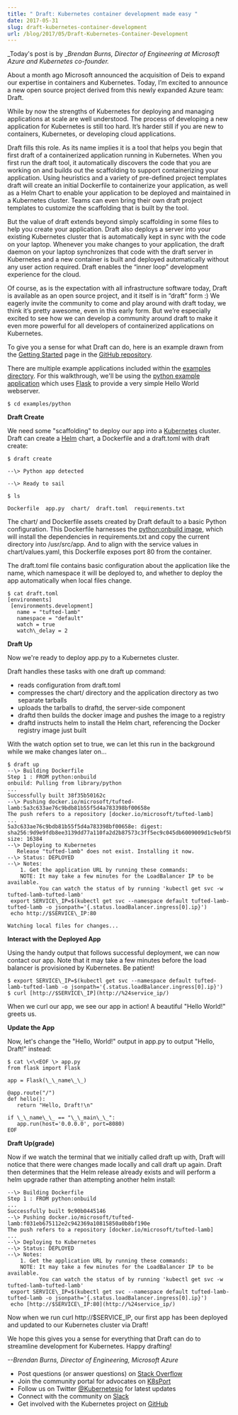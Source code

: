 ```yaml
---
title: " Draft: Kubernetes container development made easy "
date: 2017-05-31
slug: draft-kubernetes-container-development
url: /blog/2017/05/Draft-Kubernetes-Container-Development
---
```

_Today's post is by __Brendan Burns, Director of Engineering at Microsoft Azure and Kubernetes co-founder._

About a month ago Microsoft announced the acquisition of Deis to expand our expertise in containers and Kubernetes. Today, I’m excited to announce a new open source project derived from this newly expanded Azure team: Draft.

While by now the strengths of Kubernetes for deploying and managing applications at scale are well understood. The process of developing a new application for Kubernetes is still too hard. It’s harder still if you are new to containers, Kubernetes, or developing cloud applications.

Draft fills this role. As its name implies it is a tool that helps you begin that first draft of a containerized application running in Kubernetes. When you first run the draft tool, it automatically discovers the code that you are working on and builds out the scaffolding to support containerizing your application. Using heuristics and a variety of pre-defined project templates draft will create an initial Dockerfile to containerize your application, as well as a Helm Chart to enable your application to be deployed and maintained in a Kubernetes cluster. Teams can even bring their own draft project templates to customize the scaffolding that is built by the tool.

But the value of draft extends beyond simply scaffolding in some files to help you create your application. Draft also deploys a server into your existing Kubernetes cluster that is automatically kept in sync with the code on your laptop. Whenever you make changes to your application, the draft daemon on your laptop synchronizes that code with the draft server in Kubernetes and a new container is built and deployed automatically without any user action required. Draft enables the “inner loop” development experience for the cloud.

Of course, as is the expectation with all infrastructure software today, Draft is available as an open source project, and it itself is in “draft” form :) We eagerly invite the community to come and play around with draft today, we think it’s pretty awesome, even in this early form. But we’re especially excited to see how we can develop a community around draft to make it even more powerful for all developers of containerized applications on Kubernetes.

To give you a sense for what Draft can do, here is an example drawn from the [Getting Started](https://github.com/Azure/draft/blob/master/docs/getting-started.md) page in the [GitHub repository](https://github.com/Azure/draft).

There are multiple example applications included within the [examples directory](https://github.com/Azure/draft/blob/master/examples). For this walkthrough, we'll be using the [python example application](https://github.com/Azure/draft/blob/master/examples/python) which uses [Flask](http://flask.pocoo.org/) to provide a very simple Hello World webserver.


 ```
$ cd examples/python
  ```


**Draft Create**

We need some "scaffolding" to deploy our app into a [Kubernetes](https://kubernetes.io/) cluster. Draft can create a [Helm](https://github.com/kubernetes/helm) chart, a Dockerfile and a draft.toml with draft create:


 ```
$ draft create

--\> Python app detected

--\> Ready to sail

$ ls

Dockerfile  app.py  chart/  draft.toml  requirements.txt
  ```


The chart/ and Dockerfile assets created by Draft default to a basic Python configuration. This Dockerfile harnesses the [python:onbuild image](https://hub.docker.com/_/python/), which will install the dependencies in requirements.txt and copy the current directory into /usr/src/app. And to align with the service values in chart/values.yaml, this Dockerfile exposes port 80 from the container.

The draft.toml file contains basic configuration about the application like the name, which namespace it will be deployed to, and whether to deploy the app automatically when local files change.


 ```
$ cat draft.toml
[environments]
  [environments.development]
    name = "tufted-lamb"
    namespace = "default"
    watch = true
    watch\_delay = 2
  ```



**Draft Up**



Now we're ready to deploy app.py to a Kubernetes cluster.

Draft handles these tasks with one draft up command:

- reads configuration from draft.toml
- compresses the chart/ directory and the application directory as two separate tarballs
- uploads the tarballs to draftd, the server-side component
- draftd then builds the docker image and pushes the image to a registry
- draftd instructs helm to install the Helm chart, referencing the Docker registry image just built

With the watch option set to true, we can let this run in the background while we make changes later on…



 ```
$ draft up
--\> Building Dockerfile
Step 1 : FROM python:onbuild
onbuild: Pulling from library/python
...
Successfully built 38f35b50162c
--\> Pushing docker.io/microsoft/tufted-lamb:5a3c633ae76c9bdb81b55f5d4a783398bf00658e
The push refers to a repository [docker.io/microsoft/tufted-lamb]
...
5a3c633ae76c9bdb81b55f5d4a783398bf00658e: digest: sha256:9d9e9fdb8ee3139dd77a110fa2d2b87573c3ff5ec9c045db6009009d1c9ebf5b size: 16384
--\> Deploying to Kubernetes
    Release "tufted-lamb" does not exist. Installing it now.
--\> Status: DEPLOYED
--\> Notes:
     1. Get the application URL by running these commands:
     NOTE: It may take a few minutes for the LoadBalancer IP to be available.
           You can watch the status of by running 'kubectl get svc -w tufted-lamb-tufted-lamb'
  export SERVICE\_IP=$(kubectl get svc --namespace default tufted-lamb-tufted-lamb -o jsonpath='{.status.loadBalancer.ingress[0].ip}')
  echo http://$SERVICE\_IP:80

Watching local files for changes...
  ```



**Interact with the Deployed App**



Using the handy output that follows successful deployment, we can now contact our app. Note that it may take a few minutes before the load balancer is provisioned by Kubernetes. Be patient!



 ```
$ export SERVICE\_IP=$(kubectl get svc --namespace default tufted-lamb-tufted-lamb -o jsonpath='{.status.loadBalancer.ingress[0].ip}')
$ curl [http://$SERVICE\_IP](http://%24service_ip/)
  ```



When we curl our app, we see our app in action! A beautiful "Hello World!" greets us.



**Update the App**



Now, let's change the "Hello, World!" output in app.py to output "Hello, Draft!" instead:



 ```
$ cat \<\<EOF \> app.py
from flask import Flask

app = Flask(\_\_name\_\_)

@app.route("/")
def hello():
    return "Hello, Draft!\n"

if \_\_name\_\_ == "\_\_main\_\_":
    app.run(host='0.0.0.0', port=8080)
EOF
  ```



**Draft Up(grade)**



Now if we watch the terminal that we initially called draft up with, Draft will notice that there were changes made locally and call draft up again. Draft then determines that the Helm release already exists and will perform a helm upgrade rather than attempting another helm install:



 ```
--\> Building Dockerfile
Step 1 : FROM python:onbuild
...
Successfully built 9c90b0445146
--\> Pushing docker.io/microsoft/tufted-lamb:f031eb675112e2c942369a10815850a0b8bf190e
The push refers to a repository [docker.io/microsoft/tufted-lamb]
...
--\> Deploying to Kubernetes
--\> Status: DEPLOYED
--\> Notes:
     1. Get the application URL by running these commands:
     NOTE: It may take a few minutes for the LoadBalancer IP to be available.
           You can watch the status of by running 'kubectl get svc -w tufted-lamb-tufted-lamb'
  export SERVICE\_IP=$(kubectl get svc --namespace default tufted-lamb-tufted-lamb -o jsonpath='{.status.loadBalancer.ingress[0].ip}')
  echo [http://$SERVICE\_IP:80](http://%24service_ip/)
  ```



Now when we run curl http://$SERVICE\_IP, our first app has been deployed and updated to our Kubernetes cluster via Draft!

We hope this gives you a sense for everything that Draft can do to streamline development for Kubernetes. Happy drafting!



_--Brendan Burns, Director of Engineering, Microsoft Azure_







- Post questions (or answer questions) on [Stack Overflow](http://stackoverflow.com/questions/tagged/kubernetes)
- Join the community portal for advocates on [K8sPort](http://k8sport.org/)
- Follow us on Twitter [@Kubernetesio](https://twitter.com/kubernetesio) for latest updates
- Connect with the community on [Slack](http://slack.k8s.io/)
- Get involved with the Kubernetes project on [GitHub](https://github.com/kubernetes/kubernetes)
